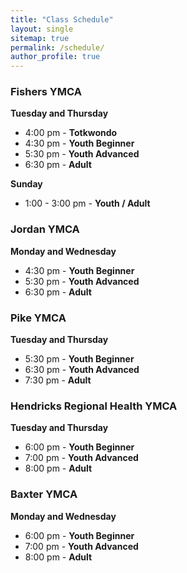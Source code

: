 ```yaml
---
title: "Class Schedule"
layout: single
sitemap: true
permalink: /schedule/
author_profile: true
---
```

### Fishers YMCA
**Tuesday and Thursday**

 * 4:00 pm - **Totkwondo**
 * 4:30 pm - **Youth Beginner**
 * 5:30 pm - **Youth Advanced**
 * 6:30 pm - **Adult**

**Sunday**

 * 1:00 - 3:00 pm - **Youth / Adult**

### Jordan YMCA
**Monday and Wednesday**

 * 4:30 pm - **Youth Beginner**
 * 5:30 pm - **Youth Advanced**
 * 6:30 pm - **Adult**

### Pike YMCA
**Tuesday and Thursday**

 * 5:30 pm - **Youth Beginner**
 * 6:30 pm - **Youth Advanced**
 * 7:30 pm - **Adult**

### Hendricks Regional Health YMCA
**Tuesday and Thursday**

 * 6:00 pm - **Youth Beginner**
 * 7:00 pm - **Youth Advanced**
 * 8:00 pm - **Adult**

### Baxter YMCA
**Monday and Wednesday**

 * 6:00 pm - **Youth Beginner**
 * 7:00 pm - **Youth Advanced**
 * 8:00 pm - **Adult**
